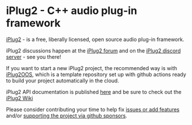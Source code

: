 # iPlug2 - C++ audio plug-in framework

[iPlug2](https://iplug2.github.io/) - is a free, liberally licensed, open source audio plug-in framework.

iPlug2 discussions happen at the [iPlug2 forum](https://iplug2.discourse.group) and on the [iPlug2 discord server](https://discord.gg/7h9HW8N9Ke) - see you there!

If you want to start a new iPlug2 project, the recommended way is with [iPlug2OOS](https://github.com/iPlug2/iPlug2OOS), which is a template repository set up with github actions ready to build your project automatically in the cloud.

iPlug2 API documentation is published [here](https://iplug2.github.io/docs) and be sure to check out the [iPlug2 Wiki](https://github.com/iPlug2/iPlug2/wiki)

Please consider contributing your time to help fix [issues or add features](https://github.com/iPlug2/iPlug2/issues) and/or [supporting the project via github sponsors](https://github.com/sponsors/iplug2).
